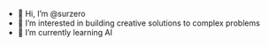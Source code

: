 - 👋 Hi, I’m @surzero
- 👀 I’m interested in building creative solutions to complex problems
- 🌱 I’m currently learning AI

<!---
surzero/surzero is a ✨ special ✨ repository because its `README.md` (this file) appears on your GitHub profile.
You can click the Preview link to take a look at your changes.
--->
